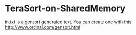 # TeraSort-on-SharedMemory
in.txt is a gensort generated text. You can create one with this http://www.ordinal.com/gensort.html
